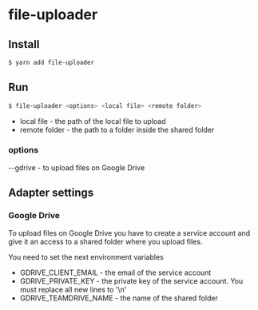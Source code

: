 file-uploader
=============

Install
-------

``` bash
$ yarn add file-uploader
```

Run
---

``` bash
$ file-uploader <options> <local file> <remote folder>
```

* local file - the path of the local file to upload
* remote folder - the path to a folder inside the shared folder

### options
--gdrive - to upload files on Google Drive

## Adapter settings

### Google Drive

To upload files on Google Drive you have to create a service account and give it an access to a shared folder
where you upload files.

You need to set the next environment variables

* GDRIVE_CLIENT_EMAIL - the email of the service account
* GDRIVE_PRIVATE_KEY - the private key of the service account. You must replace all new lines to '\n'
* GDRIVE_TEAMDRIVE_NAME - the name of the shared folder
